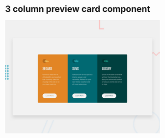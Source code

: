 # 3 column preview card component

![Design preview for the 3-column preview card component coding challenge](./design/desktop-preview.jpg)
